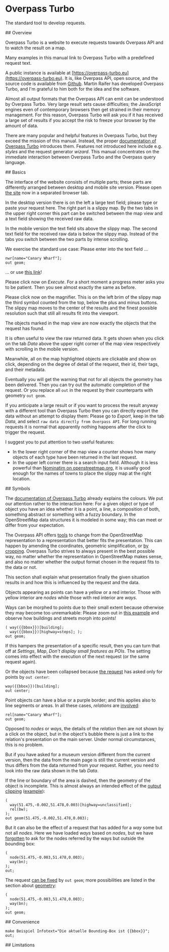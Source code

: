Overpass Turbo
==============

The standard tool to develop requests.

<a name="overview"/>
## Overview

Overpass Turbo is a website
to execute requests towards Overpass API
and to watch the result on a map.

Many examples in this manual link to Overpass Turbo with a predefined request text.

A public instance is available at [https://overpass-turbo.eu](https://overpass-turbo.eu).
It is, like Overpass API, open source,
and the source code is available from [Github](https://github.com/tyrasd/overpass-turbo).
Martin Raifer has developed Overpass Turbo,
and I'm grateful to him both for the idea and the software.

Almost all output formats
that the Overpass API can emit
can be understood by Overpass Turbo.
Very large result sets cause difficulties;
the JavaScript engines even of contemporary browsers then get strained in their memory management.
For this reason, Overpass Turbo will ask you
if it has received a large set of results
if you accept the risk to freeze your browser by the amount of data.

There are many popular and helpful features in Overpass Turbo,
but they exceed the mission of this manual.
Instead, the proper [documentation of Overpass Turbo](https://wiki.openstreetmap.org/wiki/Overpass_turbo) introduces them.
Features not introduced here include e.g. _styles_ and the request generator _wizard_.
This manual concentrates on the immediate interaction between Overpass Turbo and the Overpass query language.

<a name="basics"/>
## Basics

The interface of the website consists of multiple parts;
these parts are differently arranged between desktop and mobile site version.
Please open [the site](https://overpass-turbo.eu) now in a separated browser tab.

In the desktop version there is on the left a large text field;
please type or paste your request here.
The right part is a slippy map.
By the two tabs in the upper right corner
this part can be switched between the map view and a text field showing the received raw data.

In the mobile version the text field sits above the slippy map.
The second text field for the received raw data is below the slippy map.
Instead of the tabs you switch between the two parts by intense scrolling.

We exercise the standard use case:
Please enter into the text field ...

    nwr[name="Canary Wharf"];
    out geom;

... or use [this link](https://overpass-turbo.eu/?lat=51.4775&lon=0.0&zoom=18&Q=CGI_STUB)!

Please click now on _Execute_.
For a short moment a progress meter asks you to be patient.
Then you see almost exactly the same as before.

Please click now on the magnifier.
This is on the left brim of the slippy map the third symbol counted from the top,
below the plus and minus buttons.
The slippy map moves to the center of the results and the finest possible resolution
such that still all results fit into the viewport.

The objects marked in the map view are now exactly the objects that the request has found.

It is often useful to view the raw returned data.
It gets shown when you click on the tab _Data_ above the upper right corner of the map view
respectively with scrolling in the mobile version.

Meanwhile, all on the map highlighted objects are clickable
and show on click, depending on the degree of detail of the request,
their id, their tags, and their metadata.

Eventually you will get the warning
that not for all objects the geometry has been delivered.
Then you can try out the automatic completion of the request.
Or you replace all `out` in the request by their counterparts with geometry `out geom`.

If you anticipate a large result
or if you want to process the result anyway with a different tool than Overpass Turbo
then you can directly export the data without an attempt to display them:
Please go to _Export_, keep in the tab _Data_,
and select `raw data directly from Overpass API`.
For long running requests it is normal
that apparently nothing happens after the click to trigger the request.

I suggest you to put attention to two useful features:

* In the lower right corner of the map view
  a counter shows how many objects of each type have been returned in the last request.
* In the upper left corner there is a search input field.
  Although it is less powerful than [Nominatim on openstreetmap.org](../criteria/nominatim.md),
  it is usually good enough for the names of towns to place the slippy map at the right location.

<a name="symbols"/>
## Symbols

The [documentation of Overpass Turbo](https://wiki.openstreetmap.org/wiki/Overpass_turbo) already explains the colours.
We put our attention rather to the interaction here:
For a given object or type of object you have an idea
whether it is a point, a line, a composition of both, something abstract or something with a fuzzy boundary.
In the OpenStreetMap data structures it is modeled in some way;
this can meet or differ from your expectation.

The Overpass API offers [tools](formats.md#extras)
to change from the OpenStreetMap representation to a representation
that better fits the presentation.
This can happen by amending the coordinates, geometric simplification, or [by cropping](../full_data/bbox.md#crop).
Overpass Turbo strives to always present in the best possible way,
no matter whether the representation in OpenStreetMap makes sense,
and also no matter whether the output format chosen in the request fits to the data or not.

This section shall explain
what presentation finally the given situation results in
and how this is influenced by the request and the data.

Objects appearing as points can have a yellow or a red interior.
Those with yellow interior are _nodes_
while those with red interior are _ways_.

Ways can be morphed to points due to their small extent
because otherwise they may become too unremarkable:
Please zoom out in [this example](https://overpass-turbo.eu/?lat=51.477&lon=0.0&zoom=19&Q=CGI_STUB)
and observe how buildings and streets morph into points!

    ( way({{bbox}})[building];
      way({{bbox}})[highway=steps]; );
    out geom;

If this hampers the presentation of a specific result,
then you can turn that off at _Settings_, _Map_, _Don't display small features as POIs_.
The setting comes into effect with the execution of the next request (or the same request again).

Or the objects have been collapsed because [the request](https://overpass-turbo.eu/?lat=51.477&lon=0.0&zoom=19&Q=CGI_STUB) has asked only for points by `out center`:

    way({{bbox}})[building];
    out center;

Point objects can have a blue or a purple border;
and this applies also to line segments or areas.
In all these cases, _relations_ are [involved](https://overpass-turbo.eu/?lat=51.5045&lon=-0.0195&zoom=16&Q=CGI_STUB):

    rel[name="Canary Wharf"];
    out geom;

Opposed to _nodes_ or _ways_, the details of the _relation_ then are not shown by a click on the object,
but in the object's bubble there is just a link to the relation's presentation on the main server.
Under normal circumstances, this is no problem.

But if you have asked for a museum version different from the current version,
then the data from the main page is still the current version
and thus differs from the data returned from your request.
Rather, you need to look into the raw data shown in the tab _Data_.

If the line or boundary of the area is dashed,
then the geometry of the object is incomplete.
This is almost always an intended effect of the [output clipping](../full_data/bbox.md#crop) ([example](https://overpass-turbo.eu/?lat=51.4765&lon=0.0&zoom=16&Q=CGI_STUB)):

    (
      way(51.475,-0.002,51.478,0.003)[highway=unclassified];
      rel(bw);
    );
    out geom(51.475,-0.002,51.478,0.003);

But it can also be the effect of a request
that has added for a _way_ some but not all _nodes_.
Here we have loaded _ways_ based on _nodes_,
but we have [forgotten](https://overpass-turbo.eu/?lat=51.4765&lon=0.0&zoom=17&Q=CGI_STUB)
to ask for the nodes referred by the ways but outside the bounding box:

    (
      node(51.475,-0.003,51.478,0.003);
      way(bn);
    );
    out;

The request [can be fixed](https://overpass-turbo.eu/?lat=51.4765&lon=0.0&zoom=17&Q=CGI_STUB) by `out geom`;
more possibilities are listed in the section about [geometry](../full_data/osm_types.md#nodes_ways):

    (
      node(51.475,-0.003,51.478,0.003);
      way(bn);
    );
    out geom;

<a name="convenience"/>
## Convenience

<!-- Not yet checked -->

<!--
Overpass Turbo bietet einige Komfortfunktionen.

Es kann die Bounding-Box des aktuellen Fensters automatisch in eine Query einfügen.
Dazu ersetzt Overpass Turbo jedes Vorkommen der Zeichenfolge ``{{bbox}}`` durch die vier Ränder,
so dass eine gültige Bounding-Box entsteht.

Man kann die übertragene Bounding-Box sogar sehen,
wenn man sie an einer anderen als der üblichen Stelle [einfügt](https://overpass-turbo.eu/?lat=51.4765&lon=0.0&zoom=17&Q=make%20Beispiel%20Infotext%3D%22Die%20aktuelle%20Bounding%2DBox%20ist%20%7B%7Bbbox%7D%7D%22%3B%0Aout%3B) (und nach dem Ausführen auf _Daten_ klickt):
-->

    make Beispiel Infotext="Die aktuelle Bounding-Box ist {{bbox}}";
    out;

<!--
Eine zweite nützliche Funktion verbirgt sich hinter der Schaltfläche _Teilen_ oben links.
Dies erzeugt einen Link,
unter dem sich dauerhaft die zu dem Zeitpunkt eingegebene Abfrage abrufen lässt.
Auch wenn jemand Drittes den Link aufruft und die Abfrage editiert,
dann bleibt trotzdem die originale Abfrage unter dem Link erhalten.

Es lässt sich ebenfalls auch per Checkbox die aktuelle Kartenansicht mitgeben.
Dies meint Zentrum der Ansicht und Zoomstufe,
d.h. auf verschieden großen Bildschirmen sind verschiedene Kartenausschnitte sichtbar.
-->

<a name="limitations"/>
## Limitations

<!--
Overpass Turbo beherrscht zwar nahezu alle Ausgabearten der Overpass API.
Es gibt aber dennoch ein paar Grenzen:

Pro Objekt-Id und -Typ zeigt Overpass Turbo nur ein Objekt an.
Daher lassen sich [Diffs](index.md) nicht sinnvoll mit Overpass Turbo anzeigen.

Overpass Turbo zeigt [GeoJSON](../targets/formats.md#json) direkt von der Overpass API nicht an.
Overpass Turbo bringt sein eigenes Konvertierungsmodul für GeoJSON mit,
und Martin hält die Benutzer-Verwirrung für zu groß,
wenn beide Mechanismen parallel im Einsatz sind.
Vorläufig muss für diesen Fall daher auf die experimentelle Instanz [https://olbricht.nrw/ovt/](https://olbricht.nrw/ovt/) verwiesen werden.
